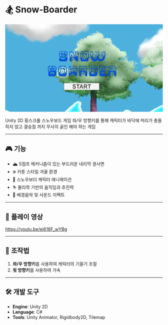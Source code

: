 # 🏂 Snow-Boarder

<img src="mainmenu.PNG" width="600"/>

Unity 2D 횡스크롤 스노우보드 게임
좌/우 방향키를 통해 캐릭터가 바닥에 머리가 충돌하지 않고 결승점 까지 무사히 골인 해야 하는 게임

---

## 🎮 기능

- 🏔️ S점프 메커니즘이 있는 부드러운 내리막 경사면
- ❄️ 카툰 스타일 겨울 환경
- 🎿 스노우보더 캐릭터 애니메이션
- ⛷️ 물리학 기반의 움직임과 추진력
- 🎵 배경음악 및 사운드 이펙트 

---

## 📸 플레이 영상

https://youtu.be/ei616F_wYBg

---

## 🚀 조작법

1. **좌/우 방향키**를 사용하여 캐릭터의 기울기 조절
2. **윗 방향키**를 사용하여 가속

---

## 🛠️ 개발 도구

- **Engine**: Unity 2D
- **Language**: C#
- **Tools**: Unity Animator, Rigidbody2D, Tilemap
